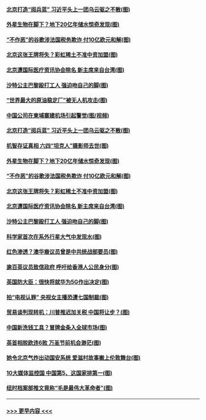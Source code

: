 #### [北京打造“阅兵蓝” 习近平头上一团乌云驱之不散(图)](../pages/p9/907285.md?t=09141555) 
#### [外星生物在脚下？地下20亿年储水惊奇发现(图)](../pages/p9/907282.md?t=09141555) 
#### [“不作恶”的谷歌涉法国税务欺诈 付10亿欧元和解(图)](../pages/p9/907219.md?t=09141555) 
#### [北京这张王牌将失？彩虹稀土不准中资加盟(图)](../pages/p9/907173.md?t=09141555) 
#### [北京遭国际医疗资讯协会除名 新主席来自台湾(图)](../pages/p9/907223.md?t=09141555) 
#### [沙特公主巴黎殴打工人 强迫吻自己的脚(图)](../pages/p9/907183.md?t=09141555) 
#### [“世界最大的原油稳定厂”被无人机攻击(图)](../pages/p9/907338.md?t=09141555) 
#### [中国公司在柬埔寨建机场引起警觉(图/视频)](../pages/p9/907291.md?t=09141555) 
#### [北京打造“阅兵蓝” 习近平头上一团乌云驱之不散(图)](../pages/p9/907285.md?t=09141555) 
#### [机智存证真相 六四“坦克人”摄影师去世(图)](../pages/p9/907286.md?t=09141555) 
#### [外星生物在脚下？地下20亿年储水惊奇发现(图)](../pages/p9/907282.md?t=09141555) 
#### [“不作恶”的谷歌涉法国税务欺诈 付10亿欧元和解(图)](../pages/p9/907219.md?t=09141555) 
#### [北京这张王牌将失？彩虹稀土不准中资加盟(图)](../pages/p9/907173.md?t=09141555) 
#### [北京遭国际医疗资讯协会除名 新主席来自台湾(图)](../pages/p9/907223.md?t=09141555) 
#### [沙特公主巴黎殴打工人 强迫吻自己的脚(图)](../pages/p9/907183.md?t=09141555) 
#### [科学家首次在系外行星大气中发现水(图)](../pages/p9/907181.md?t=09141555) 
#### [红色渗透？澳华裔议员曾是中共统战部要员(图)](../pages/p9/907170.md?t=09141555) 
#### [逾百英议员致信政府 呼吁给香港人公民身分(图)](../pages/p9/907077.md?t=09141555) 
#### [英国防大臣：很快将就华为5G作出决定(图)](../pages/p9/907048.md?t=09141555) 
#### [拍“电视认罪” 央视女主播恐遭七国制裁(图)](../pages/p9/907039.md?t=09141555) 
#### [贸易谈判现转机：川普推迟加关税 中国将让步？(图)](../pages/p9/907042.md?t=09141555) 
#### [中国新洗钱工具？冒牌金条入全球市场(图)](../pages/p9/906993.md?t=09141555) 
#### [英首相脱欧连6败 万圣节前机会渺茫(图)](../pages/p9/906979.md?t=09141555) 
#### [她令北京气炸出动国安系统 爱滋村故事搬上伦敦舞台(图)](../pages/p9/906966.md?t=09141555) 
#### [10大媒体监控国 中国第5、这国家排第一(图)](../pages/p9/906933.md?t=09141555) 
#### [纽时档案部推文竟称“毛是最伟大革命者”(图)](../pages/p9/906939.md?t=09141555) 

----
#### [ >>> 更早内容 <<< ](../indexes/p9-earlier.md)
